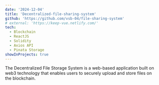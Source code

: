 ```yaml
---
date: '2024-12-04'
title: 'Decentralized-file-sharing-system'
github: 'https://github.com/vsb-04/file-sharing-system'
# external: 'https://keep-vue.netlify.com/'
tech:
  - Blockchain
  - ReactJS
  - Solidity
  - Axios API
  - Pinata Storage
showInProjects: true
---
```


The Decentralized File Storage System is a web-based application built on web3 technology that enables users to securely upload and store files on the blockchain.
